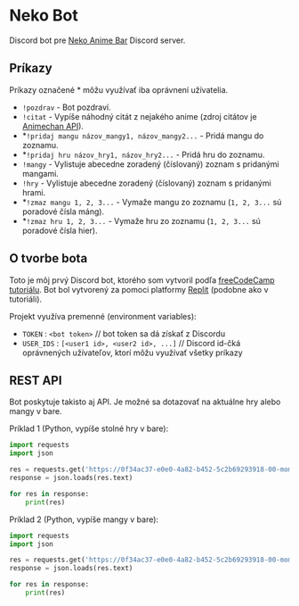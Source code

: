 # Neko Bot

Discord bot pre [Neko Anime Bar](http://nekobar.cz/) Discord server.

## Príkazy
Príkazy označené \* môžu využívať iba oprávnení užívatelia.
- `!pozdrav` - Bot pozdraví.
- `!citat` - Vypíše náhodný citát z nejakého anime (zdroj citátov je [Animechan API](https://github.com/rocktimsaikia/anime-chan)).
- \*`!pridaj mangu názov_mangy1, názov_mangy2...` - Pridá mangu do zoznamu.
- \*`!pridaj hru názov_hry1, názov_hry2...` - Pridá hru do zoznamu.
- `!mangy` - Vylistuje abecedne zoradený (číslovaný) zoznam s pridanými mangami.
- `!hry` - Vylistuje abecedne zoradený (číslovaný) zoznam s pridanými hrami.
- \*`!zmaz mangu 1, 2, 3...` - Vymaže mangu zo zoznamu (`1, 2, 3...` sú poradové čísla máng).
- \*`!zmaz hru 1, 2, 3...` - Vymaže hru zo zoznamu (`1, 2, 3...` sú poradové čísla hier).

## O tvorbe bota
Toto je môj prvý Discord bot, ktorého som vytvoril podľa [freeCodeCamp tutoriálu](https://youtu.be/SPTfmiYiuok?si=T_CgfdWieJs5VRmg). Bot bol vytvorený za pomoci platformy [Replit](https://replit.com/~) (podobne ako v tutoriáli).

Projekt využíva premenné (environment variables):
- `TOKEN` : `<bot token>` // bot token sa dá získať z Discordu
- `USER_IDS` : `[<user1 id>, <user2 id>, ...]` // Discord id-čká oprávnených užívateľov, ktorí môžu využívať všetky príkazy

## REST API

Bot poskytuje takisto aj API. Je možné sa dotazovať na aktuálne hry alebo mangy v bare.

Príklad 1 (Python, vypíše stolné hry v bare):

```Python
import requests
import json

res = requests.get('https://0f34ac37-e0e0-4a82-b452-5c2b69293918-00-momoqbv0zn71.janeway.replit.dev/games')
response = json.loads(res.text)

for res in response:
    print(res)
```

Príklad 2 (Python, vypíše mangy v bare):

```Python
import requests
import json

res = requests.get('https://0f34ac37-e0e0-4a82-b452-5c2b69293918-00-momoqbv0zn71.janeway.replit.dev/mangas')
response = json.loads(res.text)

for res in response:
    print(res)
```
